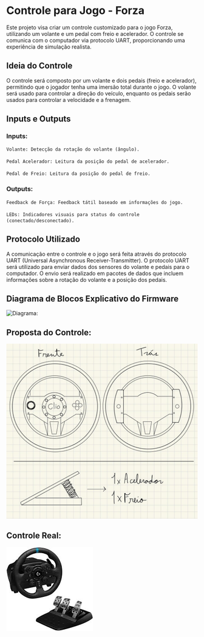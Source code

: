 # Controle para Jogo - Forza

Este projeto visa criar um controle customizado para o jogo Forza, utilizando um volante e um pedal com freio e acelerador. O controle se comunica com o computador via protocolo UART, proporcionando uma experiência de simulação realista.
## Ideia do Controle

O controle será composto por um volante e dois pedais (freio e acelerador), permitindo que o jogador tenha uma imersão total durante o jogo. O volante será usado para controlar a direção do veículo, enquanto os pedais serão usados para controlar a velocidade e a frenagem.
## Inputs e Outputs
### Inputs:

    Volante: Detecção da rotação do volante (ângulo).

    Pedal Acelerador: Leitura da posição do pedal de acelerador.

    Pedal de Freio: Leitura da posição do pedal de freio.

### Outputs:

    Feedback de Força: Feedback tátil baseado em informações do jogo.

    LEDs: Indicadores visuais para status do controle (conectado/desconectado).

## Protocolo Utilizado

A comunicação entre o controle e o jogo será feita através do protocolo UART (Universal Asynchronous Receiver-Transmitter). O protocolo UART será utilizado para enviar dados dos sensores do volante e pedais para o computador. O envio será realizado em pacotes de dados que incluem informações sobre a rotação do volante e a posição dos pedais.

## Diagrama de Blocos Explicativo do Firmware

![Diagrama:](public/diagrama.drawio)

## Proposta do Controle:

![Proposta:](public/volante.jpeg)


## Controle Real:

![Controle Real:](public/volante_real.jpeg)